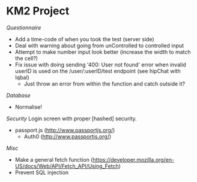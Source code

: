 # KM2 Project
*Questionnaire*
- Add a time-code of when you took the test (server side)
- Deal with warning about going from unControlled to controlled input
- Attempt to make number input look better (increase the width to match the cell?)
- Fix issue with doing sending '400: User not found' error when invalid userID is used on the /user/:userID/test endpoint (see hipChat with Iqbal)
    - Just throw an error from within the function and catch outside it?

*Database*
- Normalise! 

*Security* Login screen with proper [hashed] security.
- passport.js (http://www.passportjs.org/)
    - Auth0 (http://www.passportjs.org/)

*Misc*
- Make a general fetch function (https://developer.mozilla.org/en-US/docs/Web/API/Fetch_API/Using_Fetch)
- Prevent SQL injection